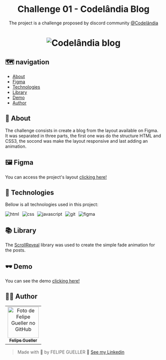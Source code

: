<h1 align="center"> Challenge 01 - Codelândia Blog</h1>

<p align="center">
The project is a challenge proposed by discord community <a href="https://discord.gg/wNCWTVuxyz" target="_blank">@Codelândia</a>
</p>

<h1 align="center">
  <img src="https://media.giphy.com/media/HsPB162Rah32p8KRld/giphy.gif" alt="Codelândia blog" />
</h1>

## 🗺️ navigation 

  - [About](#about)
  - [Figma](#figma)
  - [Technologies](#tech)
  - [Library](#library)
  - [Demo](#demo)
  - [Author](#author)

<h2 id="about">📃 About</h2>

The challenge consists in create a blog from the layout available on Figma. It was separated in three parts, the first one was do the structure HTML and CSS3, the socond was make the layout responsive and last adding an animation.

<h2 id="figma">🖼️ Figma</h2>

You can access the project's layout [clicking here!](https://www.figma.com/file/Yb9IBH56g7T1hdIyZ3BMNO/Codel%C3%A2ndia-Desafios?node-id=0%3A1)

<h2 id="tech">🚀 Technologies</h2>

Bellow is all technologies used in this project:

<div style="display: flex; gap: 10px">
<img src="https://img.shields.io/badge/HTML5-E34F26?style=for-the-badge&logo=html5&logoColor=white" alt="html"/>
<img src="https://img.shields.io/badge/CSS3-1572B6?style=for-the-badge&logo=css3&logoColor=white" alt="css"/>
<img src="https://img.shields.io/badge/JavaScript-323330?style=for-the-badge&logo=javascript&logoColor=F7DF1E" alt="javascript"/>
<img src="https://img.shields.io/badge/Git-F05032?style=for-the-badge&logo=git&logoColor=white" alt="git"/>
<img src="https://img.shields.io/badge/Figma-F24E1E?style=for-the-badge&logo=figma&logoColor=white" alt="figma"/>

</div>

<h2 id="library">📚 Library</h2>

The [ScrollReveal](https://github.com/jlmakes/scrollreveal) library was used to create the simple fade animation for the posts.

<h2 id="demo">🕶️ Demo</h2>

You can see the demo [clicking here!](https://felipegueller.github.io/desafios-codelandia/challenge_01/)

<h2 id="author">👨‍🔬 Author</h2>

<table>
  <tr>
    <td align="center">
      <a href="https://github.com/felipegueller">
         <img src="https://avatars.githubusercontent.com/u/35064154?v=4" width="100px;" alt="Foto de Felipe Gueller no GitHub"/><br>
        <sub>
          <b>Felipe Gueller</b>
        </sub>
      </a>
    </td>
  </tr>
</table>

> Made with 💖 by FELIPE GUELLER 👋 [See my Linkedin](https://www.linkedin.com/in/felipegueller/)
